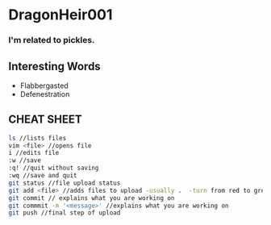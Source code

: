 # DragonHeir001
### I'm related to pickles.


## Interesting Words
- Flabbergasted
- Defenestration

## CHEAT SHEET
```sh
ls //lists files
vim <file> //opens file
i //edits file
:w //save
:q! //quit without saving
:wq //save and quit
git status //file upload status
git add <file> //adds files to upload -usually .  -turn from red to green
git commit // explains what you are working on
git commmit -m '<message>' //explains what you are working on
git push //final step of upload
```

